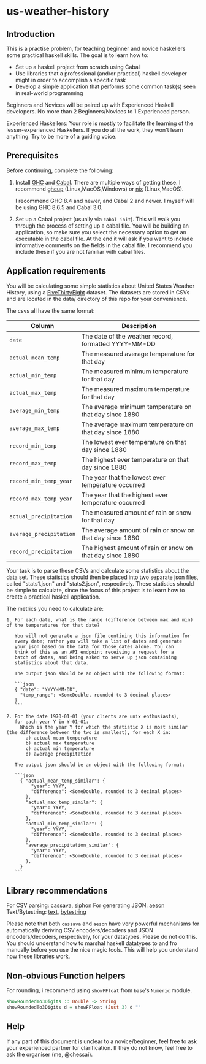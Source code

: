 # us-weather-history

## Introduction

This is a practise problem, for teaching beginner and novice haskellers
some practical haskell skills. The goal is to learn how to:

  - Set up a haskell project from scratch using Cabal
  - Use libraries that a professional (and/or practical) haskell
    developer might in order to accomplish a specific task
  - Develop a simple application that performs some common task(s)
    seen in real-world programming

Beginners and Novices will be paired up with Experienced Haskell
developers. No more than 2 Beginners/Novices to 1 Experienced person.

Experienced Haskellers: Your role is mostly to facilitate the learning
of the lesser-experienced Haskellers. If you do all the work, they won't
learn anything. Try to be more of a guiding voice.

## Prerequisites

Before continuing, complete the following:

  1. Install [GHC](https://www.haskell.org/ghc/) and [Cabal](https://www.haskell.org/cabal/users-guide/intro.html). There are multiple ways
     of getting these. I recommend [ghcup](https://www.haskell.org/ghcup/) (Linux,MacOS,Windows)
     or [nix](https://nixos.org/nix/download.html) (Linux,MacOS).

     I recommend GHC 8.4 and newer, and Cabal 2 and newer.
     I myself will be using GHC 8.6.5 and Cabal 3.0.

  2. Set up a Cabal project (usually via `cabal init`).
     This will walk you through the process of setting up a cabal file.
     You will be building an application, so make sure you select
     the necessary option to get an executable in the cabal file.
     At the end it will ask if you want to include informative comments
     on the fields in the cabal file. I recommend you include these if
     you are not familiar with cabal files.

## Application requirements

  You will be calculating some simple statistics about United States
  Weather History, using a [FiveThirtyEight](https://github.com/fivethirtyeight/us-weather-history) dataset. The datasets are stored in CSVs and
  are located in the data/ directory of this repo for your convenience.

  The csvs all have the same format:

Column | Description
---|---------
`date` | The date of the weather record, formatted YYYY-MM-DD
`actual_mean_temp` | The measured average temperature for that day
`actual_min_temp` | The measured minimum temperature for that day
`actual_max_temp` | The measured maximum temperature for that day
`average_min_temp` | The average minimum temperature on that day since 1880
`average_max_temp` | The average maximum temperature on that day since 1880
`record_min_temp` | The lowest ever temperature on that day since 1880
`record_max_temp` | The highest ever temperature on that day since 1880
`record_min_temp_year` | The year that the lowest ever temperature occurred
`record_max_temp_year` | The year that the highest ever temperature occurred
`actual_precipitation` | The measured amount of rain or snow for that day
`average_precipitation` | The average amount of rain or snow on that day since 1880
`record_precipitation` | The highest amount of rain or snow on that day since 1880

  Your task is to parse these CSVs and calculate some statistics about
  the data set. These statistics should then be placed into two separate
  json files, called "stats1.json" and "stats2.json", respectively.
  These statistics should be simple to calculate, since the focus of
  this project is to learn how to create a practical haskell application.

  The metrics you need to calculate are:
    
    1. For each date, what is the range (difference between max and min) of the temperatures for that date?
       
       You will not generate a json file contining this information for
       every date; rather you will take a list of dates and generate
       your json based on the data for those dates alone. You can
       think of this as an API endpoint receiving a request for a
       batch of dates, and being asked to serve up json containing
       statistics about that data.

       The output json should be an object with the following format:

       ```json
       { "date": "YYYY-MM-DD",
         "temp_range": <SomeDouble, rounded to 3 decimal places>
       }
       ```

    2. For the date 1970-01-01 (your clients are unix enthusiasts),
       for each year Y in Y-01-01:
         Which is the year Y for which the statistic X is most similar (the difference between the two is smallest), for each X in:
           a) actual mean temperature
           b) actual max temperature
           c) actual min temperature
           d) average precipitation

       The output json should be an object with the following format:

       ```json
         { "actual_mean_temp_similar": {
             "year": YYYY,
             "difference": <SomeDouble, rounded to 3 decimal places>
           },
           "actual_max_temp_similar": {
             "year": YYYY,
             "difference": <SomeDouble, rounded to 3 decimal places>
           },
           "actual_min_temp_similar": {
             "year": YYYY,
             "difference": <SomeDouble, rounded to 3 decimal places>
           },
           "average_precipitation_similar": {
             "year": YYYY,
             "difference": <SomeDouble, rounded to 3 decimal places>
           },
         }
       ```

## Library recommendations

For CSV parsing: [cassava](http://hackage.haskell.org/package/cassava), [siphon](http://hackage.haskell.org/package/siphon)
For generating JSON: [aeson](http://hackage.haskell.org/package/aeson)
Text/Bytestring: [text](http://hackage.haskell.org/package/text), [bytestring](http://hackage.haskell.org/package/bytestring)

Please note that both `cassava` and `aeson` have very powerful mechanisms
for automatically deriving CSV encoders/decoders and JSON encoders/decoders,
respectively, for your datatypes. Please do not do this.
You should understand how to marshal haskell datatypes to and fro
manually before you use the nice magic tools. This will help you
understand how these libraries work.

## Non-obvious Function helpers

For rounding, i recommend using `showFFloat` from `base`'s `Numeric`
module.

```haskell
showRoundedTo3Digits :: Double -> String
showRoundedTo3Digits d = showFFloat (Just 3) d ""
```

## Help
If any part of this document is unclear to a novice/beginner, feel free
to ask your experienced partner for clarification. If they do not know,
feel free to ask the organiser (me, @chessai).
